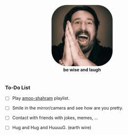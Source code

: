 <div align="center">
  <a href="https://github.com/userdehghani/rescue-checklist" target="_blank" rel="noopener noreferrer">
    <div>
      <img src="banner/amoo-shahram.png" width="200" height="200" alt="laugh and laugh louder" />
    </div>
  </a>
  <strong>be wise and laugh</strong>
</div>

<br />


### To-Do List

- [ ] Play [amoo-shahram](https://music.apple.com/us/artist/shahram-shabpareh/90056421) playlist.

- [ ] Smile in the mirror/camera and see how are you pretty.

- [ ] Contact with friends with jokes, memes, ...

- [ ] Hug and Hug and HuuuuG. (earth wire)
